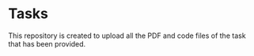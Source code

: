 # Tasks
This repository is created to upload all the PDF and code files of the task that has been provided.
